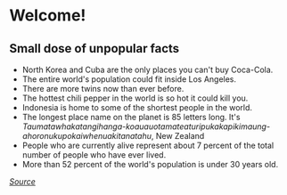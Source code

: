 # Welcome! 



## Small dose of unpopular facts 

* North Korea and Cuba are the only places you can't buy Coca-Cola.
* The entire world's population could fit inside Los Angeles.
* There are more twins now than ever before.
* The hottest chili pepper in the world is so hot it could kill you.
* Indonesia is home to some of the shortest people in the world. 
* The longest place name on the planet is 85 letters long. 
It's _Taumatawhakatangihanga-koauauotamateaturipukakapikimaung-ahoronukupokaiwhenuakitanatahu_, New Zealand 
* People who are currently alive represent about 7 percent of the total number of people who have ever lived.
* More than 52 percent of the world's population is under 30 years old.






[_Source_](https://bestlifeonline.com/world-facts/)
